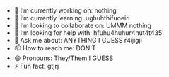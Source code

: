 ###
- 🔭 I’m currently working on: nothing
- 🌱 I’m currently learning: ughuhthifuoeiri
- 👯 I’m looking to collaborate on: UMMM nothing
- 🤔 I’m looking for help with: hfuhu4huhur4hut4t435
- 💬 Ask me about: ANYTHING I GUESS r4ijigji
- 📫 How to reach me: DON'T
- 😄 Pronouns: They/Them I GUESS
- ⚡ Fun fact: gtjrj
